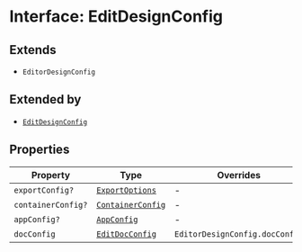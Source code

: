 # Interface: EditDesignConfig

## Extends

- `EditorDesignConfig`

## Extended by

- [`EditDesignConfig`](../../../3p/editor/design-config-types/interfaces/edit-design-config.md)

## Properties

| Property | Type | Overrides | Inherited from |
| ------ | ------ | ------ | ------ |
| `exportConfig?` | [`ExportOptions`](../../../export-config-types/type-aliases/export-options.md) | - | `EditorDesignConfig.exportConfig` |
| `containerConfig?` | [`ContainerConfig`](../../../container-config-types/type-aliases/container-config.md) | - | `EditorDesignConfig.containerConfig` |
| `appConfig?` | [`AppConfig`](../../app-config-types/type-aliases/app-config.md) | - | `EditorDesignConfig.appConfig` |
| `docConfig` | [`EditDocConfig`](../../doc-config-types/interfaces/edit-doc-config.md) | `EditorDesignConfig.docConfig` | - |

